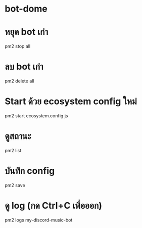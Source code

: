 # bot-dome

# หยุด bot เก่า
pm2 stop all

# ลบ bot เก่า
pm2 delete all

# Start ด้วย ecosystem config ใหม่
pm2 start ecosystem.config.js

# ดูสถานะ
pm2 list

# บันทึก config
pm2 save

# ดู log (กด Ctrl+C เพื่อออก)
pm2 logs my-discord-music-bot